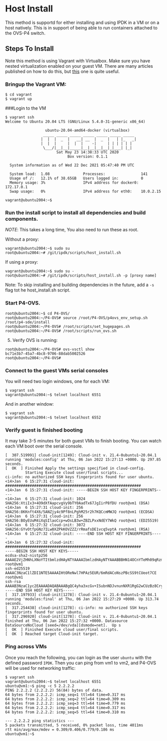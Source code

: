 # Host Install

This method is supportd for either installing and using IPDK in a VM or on a
host natively. This is in support of being able to run containers attached to
the OVS-P4 switch.

## Steps To Install

Note this method is using Vagrant with Virtualbox. Make sure you have nested
virtualization enabled on your guest VM. There are many articles published on
how to do this, but [this](https://stackoverflow.com/questions/54251855/virtualbox-enable-nested-vtx-amd-v-greyed-out)
one is quite useful.

### Bringup the Vagrant VM:
```
$ cd vagrant
$ vagrant up
```

###Login to the VM
```
$ vagrant ssh
Welcome to Ubuntu 20.04 LTS (GNU/Linux 5.4.0-31-generic x86_64)

                  ubuntu-20.04-amd64-docker (virtualbox)
                 _____ _____ _____ _____ _____ _____ _____
                |  |  |  _  |   __| __  |  _  |   | |_   _|
                |  |  |     |  |  |    -|     | | | | | |
                 \___/|__|__|_____|__|__|__|__|_|___| |_|
                       Sat May 23 14:38:33 UTC 2020
                            Box version: 0.1.1

  System information as of Wed 22 Dec 2021 05:47:40 PM UTC

  System load:  1.08               Processes:                141
  Usage of /:   12.1% of 38.65GB   Users logged in:          0
  Memory usage: 3%                 IPv4 address for docker0: 172.17.0.1
  Swap usage:   0%                 IPv4 address for eth0:    10.0.2.15

vagrant@ubuntu2004:~$
```

### Run the install script to install all dependencies and build components.

*NOTE*: This takes a long time, You also need to run these as root.

Without a proxy:

```
vagrant@ubuntu2004:~$ sudo su
root@ubuntu2004:~# /git/ipdk/scripts/host_install.sh
```

If using a proxy:

```
vagrant@ubuntu2004:~$ sudo su -
root@ubuntu2004:~# /git/ipdk/scripts/host_install.sh -p [proxy name]
```

Note: To skip installing and building dependencies in the future, add a `-s`
flag tot he host_install.sh script.

### Start P4-OVS.

```
root@ubuntu2004:~$ cd P4-OVS/
root@ubuntu2004:~/P4-OVS# source /root/P4-OVS/p4ovs_env_setup.sh /root/p4-sde/install
root@ubuntu2004:~/P4-OVS# /root/scripts/set_hugepages.sh
root@ubuntu2004:~/P4-OVS# /root/scripts/run_ovs.sh
```

5. Verify OVS is running:

```
root@ubuntu2004:~/P4-OVS# ovs-vsctl show
bc71e3b7-45a7-4bc8-9706-88dab5002526
root@ubuntu2004:~/P4-OVS#
```

### Connect to the guest VMs serial consoles

You will need two login windows, one for each VM:

```
$ vagrant ssh
vagrant@ubuntu2004:~$ telnet localhost 6551
```

And in another window:

```
$ vagrant ssh
vagrant@ubuntu2004:~$ telnet localhost 6552
```

### Verify guest is finished booting

It may take 3-5 minutes for both guest VMs to finish booting. You can
watch each VM boot over the serial console.

```
[  307.519991] cloud-init[1249]: Cloud-init v. 21.4-0ubuntu1~20.04.1 running 'modules:config' at Thu, 06 Jan 2022 15:27:13 +0000. Up 297.85 seconds.
[  OK  ] Finished Apply the settings specified in cloud-config.
         Starting Execute cloud user/final scripts...
ci-info: no authorized SSH keys fingerprints found for user ubuntu.
<14>Jan  6 15:27:31 cloud-init: #############################################################
<14>Jan  6 15:27:31 cloud-init: -----BEGIN SSH HOST KEY FINGERPRINTS-----
<14>Jan  6 15:27:31 cloud-init: 1024 SHA256:XtiIx3+4O9dXfAapcvgVy9bTY0AadTx67JgIirP8fDU root@vm1 (DSA)
<14>Jan  6 15:27:31 cloud-init: 256 SHA256:8KKnft4X6/5ANZjy4c9Pf8nLPghM25r2h7KQCcmMWJQ root@vm1 (ECDSA)
<14>Jan  6 15:27:31 cloud-init: 256 SHA256:BOyEUuM4iXqSIlaoCcp+wOsLB3w+ZBZLPxxNdEY7WkQ root@vm1 (ED25519)
<14>Jan  6 15:27:32 cloud-init: 3072 SHA256:GYvOtfpGNz7ILw0XZPkKOVZZZ/rRmafsDE1vcq5vptA root@vm1 (RSA)
<14>Jan  6 15:27:32 cloud-init: -----END SSH HOST KEY FINGERPRINTS-----
<14>Jan  6 15:27:32 cloud-init: #############################################################
-----BEGIN SSH HOST KEY KEYS-----
ecdsa-sha2-nistp256 AAAAE2VjZHNhLXNoYTItbmlzdHAyNTYAAAAIbmlzdHAyNTYAAABBBHN14OCnYTeMh09qRzmWhtXsCgMOQu5S4WLksyBkQsNFil50MPdN8EoE0hh4dw70UzctiMXmQW/vStGeeyLv7OA= root@vm1
ssh-ed25519 AAAAC3NzaC1lZDI1NTE5AAAAIHtOReNwl7HPAz5EUR/6mRdACoNszPBcSS9tCUeot7CE root@vm1
ssh-rsa AAAAB3NzaC1yc2EAAAADAQABAAABgQC4yha3xcGv+ISubnNDJvnunNXR1RgG2wCUzBz8Cry7DABZ3ykBsAl86y7tmbKa8/OcOl/rwMEQw9UzNU4zFxbB+m8V7hyEcIqdIMrkjwWg2rLZP9LIN+ia7xIm0SjRjH7D4TuGdGp31
-----END SSH HOST KEY KEYS-----
[  317.197933] cloud-init[1278]: Cloud-init v. 21.4-0ubuntu1~20.04.1 running 'modules:final' at Thu, 06 Jan 2022 15:27:29 +0000. Up 313.74 seconds.
[  317.254438] cloud-init[1278]: ci-info: no authorized SSH keys fingerprints found for user ubuntu.
[  317.296920] cloud-init[1278]: Cloud-init v. 21.4-0ubuntu1~20.04.1 finished at Thu, 06 Jan 2022 15:27:32 +0000. Datasource DataSourceNoCloud [seed=/dev/vda][dsmode=net].  Up s
[  OK  ] Finished Execute cloud user/final scripts.
[  OK  ] Reached target Cloud-init target.
```

### Ping across VMs

Once you reach the following, you can login as the user `ubuntu` with the
defined password `IPDK`. Then you can ping from vm1 to vm2, and P4-OVS will
be used for networking traffic:

```
$ vagrant ssh
vagrant@ubuntu2004:~$ telnet localhost 6551
ubuntu@vm1:~$ ping -c 5 2.2.2.2
PING 2.2.2.2 (2.2.2.2) 56(84) bytes of data.
64 bytes from 2.2.2.2: icmp_seq=1 ttl=64 time=0.317 ms
64 bytes from 2.2.2.2: icmp_seq=2 ttl=64 time=0.309 ms
64 bytes from 2.2.2.2: icmp_seq=3 ttl=64 time=0.779 ms
64 bytes from 2.2.2.2: icmp_seq=4 ttl=64 time=0.317 ms
64 bytes from 2.2.2.2: icmp_seq=5 ttl=64 time=0.310 ms

--- 2.2.2.2 ping statistics ---
5 packets transmitted, 5 received, 0% packet loss, time 4011ms
rtt min/avg/max/mdev = 0.309/0.406/0.779/0.186 ms
ubuntu@vm1:~$
```
